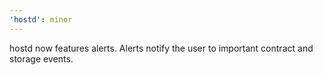 ```yaml
---
'hostd': minor
---
```


hostd now features alerts. Alerts notify the user to important contract and storage events.

